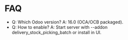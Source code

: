 # FAQ

- Q: Which Odoo version? A: 16.0 (OCA/OCB packaged).
- Q: How to enable? A: Start server with --addon delivery_stock_picking_batch or install in UI.
